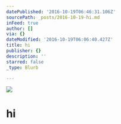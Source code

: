```yaml
---
datePublished: '2016-10-19T06:46:31.106Z'
sourcePath: _posts/2016-10-19-hi.md
inFeed: true
author: []
via: {}
dateModified: '2016-10-19T06:06:40.427Z'
title: hi
publisher: {}
description: ''
starred: false
_type: Blurb

---
```

![](https://the-grid-user-content.s3-us-west-2.amazonaws.com/24406df2-2da2-4941-8db3-67d8c5f9416c.jpg)

# hi